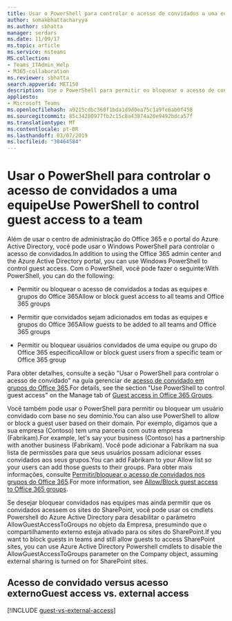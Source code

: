 ```yaml
---
title: Usar o PowerShell para controlar o acesso de convidados a uma equipe
author: somakbhattacharyya
ms.author: sbhatta
manager: serdars
ms.date: 11/09/17
ms.topic: article
ms.service: msteams
MS.collection:
- Teams_ITAdmin_Help
- M365-collaboration
ms.reviewer: sbhatta
search.appverid: MET150
description: Use o PowerShell para permitir ou bloquear o acesso de convidados às equipes do Microsoft Teams.
appliesto:
- Microsoft Teams
ms.openlocfilehash: a9215cdbc360f1bda1d9d0ea75c1a9fe6ab0f458
ms.sourcegitcommit: 85c34280977fb2c15c8a43874a20e9492bdca57f
ms.translationtype: MT
ms.contentlocale: pt-BR
ms.lasthandoff: 03/07/2019
ms.locfileid: "30464584"
---
```

<a name="use-powershell-to-control-guest-access-to-a-team"></a><span data-ttu-id="f777c-103">Usar o PowerShell para controlar o acesso de convidados a uma equipe</span><span class="sxs-lookup"><span data-stu-id="f777c-103">Use PowerShell to control guest access to a team</span></span>
================================================

<span data-ttu-id="f777c-104">Além de usar o centro de administração do Office 365 e o portal do Azure Active Directory, você pode usar o Windows PowerShell para controlar o acesso de convidados.</span><span class="sxs-lookup"><span data-stu-id="f777c-104">In addition to using the Office 365 admin center and the Azure Active Directory portal, you can use Windows PowerShell to control guest access.</span></span> <span data-ttu-id="f777c-105">Com o PowerShell, você pode fazer o seguinte:</span><span class="sxs-lookup"><span data-stu-id="f777c-105">With PowerShell, you can do the following:</span></span>
  
- <span data-ttu-id="f777c-106">Permitir ou bloquear o acesso de convidados a todas as equipes e grupos do Office 365</span><span class="sxs-lookup"><span data-stu-id="f777c-106">Allow or block guest access to all teams and Office 365 groups</span></span>
    
- <span data-ttu-id="f777c-107">Permitir que convidados sejam adicionados em todas as equipes e grupos do Office 365</span><span class="sxs-lookup"><span data-stu-id="f777c-107">Allow guests to be added to all teams and Office 365 groups</span></span>
      
- <span data-ttu-id="f777c-108">Permitir ou bloquear usuários convidados de uma equipe ou grupo do Office 365 específico</span><span class="sxs-lookup"><span data-stu-id="f777c-108">Allow or block guest users from a specific team or Office 365 group</span></span>
    
<span data-ttu-id="f777c-109">Para obter detalhes, consulte a seção "Usar o PowerShell para controlar o acesso de convidado" na guia gerenciar de [acesso de convidado em grupos do Office 365](https://support.office.com/article/Use-PowerShell-to-control-guest-access-bfc7a840-868f-4fd6-a390-f347bf51aff6#bkmk_usepowershell).</span><span class="sxs-lookup"><span data-stu-id="f777c-109">For details, see the section "Use PowerShell to control guest access" on the Manage tab of [Guest access in Office 365 Groups](https://support.office.com/article/Use-PowerShell-to-control-guest-access-bfc7a840-868f-4fd6-a390-f347bf51aff6#bkmk_usepowershell).</span></span>
  
<span data-ttu-id="f777c-110">Você também pode usar o PowerShell para permitir ou bloquear um usuário convidado com base no seu domínio.</span><span class="sxs-lookup"><span data-stu-id="f777c-110">You can also use PowerShell to allow or block a guest user based on their domain.</span></span> <span data-ttu-id="f777c-111">Por exemplo, digamos que a sua empresa (Contoso) tem uma parceria com outra empresa (Fabrikam).</span><span class="sxs-lookup"><span data-stu-id="f777c-111">For example, let's say your business (Contoso) has a partnership with another business (Fabrikam).</span></span> <span data-ttu-id="f777c-112">Você pode adicionar a Fabrikam na sua lista de permissões para que seus usuários possam adicionar esses convidados aos seus grupos.</span><span class="sxs-lookup"><span data-stu-id="f777c-112">You can add Fabrikam to your Allow list so your users can add those guests to their groups.</span></span> <span data-ttu-id="f777c-113">Para obter mais informações, consulte [Permitir/bloquear o acesso de convidados nos grupos do Office 365](https://go.microsoft.com/fwlink/?linkid=854001).</span><span class="sxs-lookup"><span data-stu-id="f777c-113">For more information, see [Allow/Block guest access to Office 365 groups](https://go.microsoft.com/fwlink/?linkid=854001).</span></span>
  
<span data-ttu-id="f777c-114">Se desejar bloquear convidados nas equipes mas ainda permitir que os convidados acessem os sites do SharePoint, você pode usar os cmdlets Powershell do Azure Active Directory para desabilitar o parâmetro AllowGuestAccessToGroups no objeto da Empresa, presumindo que o compartilhamento externo esteja ativado para os sites do SharePoint.</span><span class="sxs-lookup"><span data-stu-id="f777c-114">If you want to block guests in teams and still allow guests to access SharePoint sites, you can use Azure Active Directory Powershell cmdlets to disable the AllowGuestAccessToGroups parameter on the Company object, assuming external sharing is turned on for SharePoint sites.</span></span>   

## <a name="guest-access-vs-external-access"></a><span data-ttu-id="f777c-115">Acesso de convidado versus acesso externo</span><span class="sxs-lookup"><span data-stu-id="f777c-115">Guest access vs. external access</span></span>

[!INCLUDE [guest-vs-external-access](includes/guest-vs-external-access.md)]